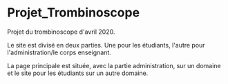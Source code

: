 # Projet_Trombinoscope
Projet du trombinoscope d'avril 2020.

Le site est divisé en deux parties.
Une pour les étudiants, l'autre pour l'administration/le corps enseignant.

La page principale est située, avec la partie administration, sur un domaine et le site pour les étudiants sur un autre domaine.
